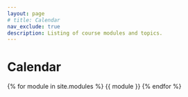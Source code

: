 ```yaml
---
layout: page
# title: Calendar
nav_exclude: true
description: Listing of course modules and topics.
---
```


# Calendar

{% for module in site.modules %}
{{ module }}
{% endfor %}